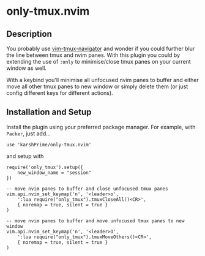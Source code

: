 # only-tmux.nvim

## Description
You probably use
[vim-tmux-navigator](https://github.com/christoomey/vim-tmux-navigator) and
wonder if you could further blur the line between tmux and nvim panes. With this
plugin you could by extending the use of `:only` to minimise/close tmux panes on
your current window as well. 

With a keybind you'll minimise all unfocused nvim panes to buffer and either
move all other tmux panes to new window or simply delete them (or just config
different keys for different actions).


## Installation and Setup
Install the plugin using your preferred package manager. For example, with
`Packer`, just add...
```vim
use 'karshPrime/only-tmux.nvim'
```

and setup with
```vim
require('only_tmux').setup({
    new_window_name = "session"
})

-- move nvim panes to buffer and close unfocused tmux panes
vim.api.nvim_set_keymap('n', '<leader>o',
    ':lua require("only_tmux").tmuxCloseAll()<CR>', 
    { noremap = true, silent = true }
)

-- move nvim panes to buffer and move unfocused tmux panes to new window
vim.api.nvim_set_keymap('n', '<leader>O', 
    ':lua require("only_tmux").tmuxMoveOthers()<CR>', 
    { noremap = true, silent = true }
)
```

